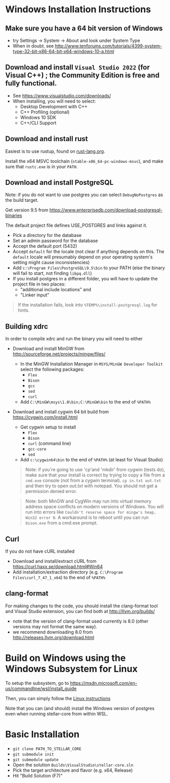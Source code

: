 # Windows Installation Instructions

## Make sure you have a 64 bit version of Windows
* try Settings -> System -> About and look under System Type
* When in doubt, see http://www.tenforums.com/tutorials/4399-system-type-32-bit-x86-64-bit-x64-windows-10-a.html

## Download and install `Visual Studio 2022` (for Visual C++) ; the Community Edition is free and fully functional.
* See https://www.visualstudio.com/downloads/
* When installing, you will need to select:
    * Desktop Development with C++
    * C++ Profiling (optional)
    * Windows 10 SDK
    * C++/CLI Support

## Download and install rust

Easiest is to use rustup, found on [rust-lang.org](https://www.rust-lang.org/tools/install).

Install the x64 MSVC toolchain (`stable-x86_64-pc-windows-msvc`), and make sure that `rustc.exe` is in your `PATH`.

## Download and install PostgreSQL

Note: if you do not want to use postgres you can select `DebugNoPostgres` as the build target.

Get version 9.5 from https://www.enterprisedb.com/download-postgresql-binaries

The default project file defines USE_POSTGRES and links against it.
* Pick a directory for the database
* Set an admin password for the database
* Accept the default port (5432)
* Accept `default` for the locale (not clear if anything depends on this. The `default` locale will
presumably depend on your operating system's setting might cause inconsistencies)
* Add `c:\Program Files\PostgreSQL\9.5\bin` to your PATH (else the binary will fail to start,
    not finding `libpq.dll`)
* If you install postgres in a different folder, you will have to update the project file in two places:
    * "additional include locations" and
    * "Linker input"

> If the installation fails, look into `%TEMP%\install-postgresql.log` for hints.

## Building xdrc
 In order to compile xdrc and run the binary you will need to either
* Download and install MinGW from http://sourceforge.net/projects/mingw/files/
    * In the MinGW Installation Manager in `MSYS/MinGW Developer Toolkit` select the following packages:
      * `Flex`
      * `Bison`
      * `gcc`
      * `sed`
      * `curl`
    * Add `C:\MinGW\msys\1.0\bin;C:\MinGW\bin` to the end of `%PATH%`
* Download and install cygwin 64 bit build from https://cygwin.com/install.html
    * Get cygwin setup to install
        * `Flex`
        * `Bison`
        * `curl` (command line)
        * `gcc-core`
        * `sed`
    * Add `c:\cygwin64\bin` to the end of `%PATH%` (at least for Visual Studio)

    > Note: if you're going to use 'cp'and 'mkdir' from cygwin (tests do),
        make sure that your install is correct by trying to copy a
        file from a `cmd.exe` console (not from a cygwin terminal).
        `cp in.txt out.txt` and then try to open *out.txt* with
        notepad. You should not get a permission denied error.

    > Note: both MinGW and CygWin may run into virtual memory address space
    conflicts on modern versions of Windows. You will run into errors like
    `Couldn't reserve space for mingw's heap, Win32 error 0`.
    A workaround is to reboot until you can run `bison.exe` from a cmd.exe
    prompt.

## Curl
If you do not have cURL installed

* Download and install/extract cURL from https://curl.haxx.se/download.html#Win64
* Add installation/extraction directory (e.g. `C:\Program Files\curl_7_47_1_x64`) to the end of `%PATH%`

## clang-format

For making changes to the code, you should install the clang-format tool and Visual Studio extension, you can find both at http://llvm.org/builds/
* note that the version of clang-format used currently is 8.0 (other versions may not format the same way).
* we recommend downloading 8.0 from http://releases.llvm.org/download.html

# Build on Windows using the Windows Subsystem for Linux
To setup the subsystem, go to https://msdn.microsoft.com/en-us/commandline/wsl/install_guide

Then, you can simply follow the [Linux instructions](./README.md)

Note that you can (and should) install the Windows version of postgres even when running stellar-core from within WSL.


# Basic Installation

- `git clone PATH_TO_STELLAR_CORE`
- `git submodule init`
- `git submodule update`
- Open the solution `Builds\VisualStudio\stellar-core.sln`
- Pick the target architecture and flavor (e.g. x64, Release)
- Hit "Build Solution (F7)"
